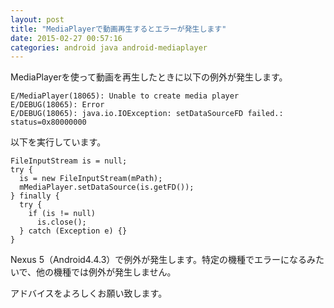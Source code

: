 ```yaml
---
layout: post
title: "MediaPlayerで動画再生するとエラーが発生します"
date: 2015-02-27 00:57:16
categories: android java android-mediaplayer
---
```

<p>MediaPlayerを使って動画を再生したときに以下の例外が発生します。</p>

<pre><code>E/MediaPlayer(18065): Unable to create media player
E/DEBUG(18065): Error
E/DEBUG(18065): java.io.IOException: setDataSourceFD failed.: status=0x80000000
</code></pre>

<p>以下を実行しています。</p>

<pre><code>FileInputStream is = null;
try {
  is = new FileInputStream(mPath);
  mMediaPlayer.setDataSource(is.getFD());
} finally {
  try {
    if (is != null)
      is.close();
  } catch (Exception e) {}
}
</code></pre>

<p>Nexus 5（Android4.4.3）で例外が発生します。特定の機種でエラーになるみたいで、他の機種では例外が発生しません。</p>

<p>アドバイスをよろしくお願い致します。</p>
